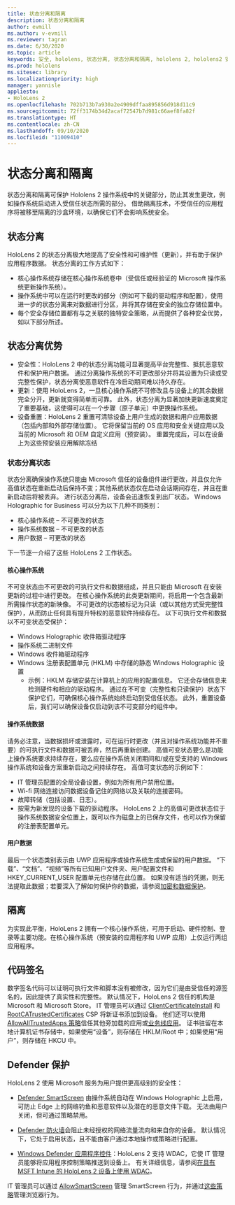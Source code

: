 ```yaml
---
title: 状态分离和隔离
description: 状态分离和隔离
author: evmill
ms.author: v-evmill
ms.reviewer: tagran
ms.date: 6/30/2020
ms.topic: article
keywords: 安全, hololens, 状态分离, 状态分离和隔离, hololens 2, hololens2 安全, 安全概述, 安全体系结构, 体系结构, hololens 2 体系结构
ms.prod: hololens
ms.sitesec: library
ms.localizationpriority: high
manager: yannisle
appliesto:
- HoloLens 2
ms.openlocfilehash: 702b713b7a930a2e4909dffaa895856d918d11c9
ms.sourcegitcommit: 72ff3174b34d2acaf72547b7d981c66aef8fa82f
ms.translationtype: HT
ms.contentlocale: zh-CN
ms.lasthandoff: 09/10/2020
ms.locfileid: "11009410"
---
```

# 状态分离和隔离

状态分离和隔离可保护 Hololens 2 操作系统中的关键部分，防止其发生更改，例如操作系统启动进入受信任状态所需的部分。 借助隔离技术，不受信任的应用程序将被移至隔离的沙盒环境，以确保它们不会影响系统安全。

## 状态分离

HoloLens 2 的状态分离极大地提高了安全性和可维护性（更新），并有助于保护应用程序数据。  状态分离的工作方式如下：
  * 核心操作系统存储在核心操作系统卷中（受信任或经验证的 Microsoft 操作系统更新操作系统）。
  * 操作系统中可以在运行时更改的部分（例如可下载的驱动程序和配置），使用进一步的状态分离来对数据进行分区，并将其存储在安全的独立存储位置中。
  * 每个安全存储位置都有与之关联的独特安全策略，从而提供了各种安全优势，如以下部分所述。

## 状态分离优势

  * 安全性：HoloLens 2 中的状态分离功能可显著提高平台完整性、抵抗恶意软件和保护用户数据。 通过分离操作系统的不可更改部分并将其设置为只读或受完整性保护，状态分离使恶意软件在冷启动期间难以持久存在。 
  * 更新：使用 HoloLens 2，一旦核心操作系统不可修改且与设备上的其余数据完全分开，更新就变得简单而可靠。  此外，状态分离为显著加快更新速度奠定了重要基础，这使得可以在一个步骤（原子单元）中更换操作系统。
  * 设备重置：HoloLens 2 重置可清除设备上用户生成的数据和用户应用数据（包括内部和外部存储位置）。 它将保留当前的 OS 应用和安全关键应用以及当前的 Microsoft 和 OEM 自定义应用（预安装）。 重置完成后，可以在设备上为这些预安装应用解除冻结

### 状态分离状态

状态分离确保操作系统只能由 Microsoft 信任的设备组件进行更改，并且仅允许高值状态在重新启动后保持不变；其他系统状态仅在启动会话期间存在，并且在重新启动后将被丢弃。 进行状态分离后，设备会迅速恢复到出厂状态。 Windows Holographic for Business 可以分为以下几种不同类别：
  * 核心操作系统 – 不可更改的状态
  * 操作系统数据 – 不可更改的状态 
  * 用户数据 – 可更改的状态

下一节逐一介绍了这些 HoloLens 2 工作状态。

#### 核心操作系统

不可变状态由不可更改的可执行文件和数据组成，并且只能由 Microsoft 在安装更新的过程中进行更改。 在核心操作系统的此类更新期间，将启用一个包含最新所需操作状态的新映像。
不可更改的状态被标记为只读（或以其他方式受完整性保护），从而防止任何具有提升特权的恶意软件持续存在。 以下可执行文件和数据以不可变状态受保护：
  * Windows Holographic 收件箱驱动程序
  * 操作系统二进制文件
  * Windows 收件箱驱动程序
  * Windows 注册表配置单元 (HKLM) 中存储的静态 Windows Holographic 设置
    * 示例：HKLM 存储安装在计算机上的应用的配置信息。 它还会存储信息来检测硬件和相应的驱动程序。
通过在不可变（完整性和只读保护）状态下保护它们，可确保核心操作系统始终启动到受信任状态。 此外，重置设备后，我们可以确保设备仅启动到该不可变部分的组件中。 

#### 操作系统数据 

请务必注意，当数据损坏或泄露时，可在运行时更改（并且对操作系统功能并不重要）的可执行文件和数据可被丢弃，然后再重新创建。 高值可变状态要么是功能上操作系统要求持续存在，要么应在操作系统关闭期间和/或在受支持的 Windows 操作系统和设备方案重新启动之间持续存在。 高值可变状态的示例如下：
  * IT 管理员配置的全局设备设置，例如为所有用户禁用位置。
  * Wi-fi 网络连接访问数据设备记住的网络以及关联的连接密码。
  * 故障转储（包括设置、日志）。
  * 按需为新发现的设备下载的驱动程序。
HoloLens 2 上的高值可更改状态位于操作系统数据安全位置上，既可以作为磁盘上的已保存文件，也可以作为保留的注册表配置单元。

#### 用户数据

最后一个状态类别表示由 UWP 应用程序或操作系统生成或保留的用户数据。 “下载”、“文档”、“视频”等所有已知用户文件夹、用户配置文件和 HKEY_CURRENT_USER 配置单元也存储在此位置。 如果没有适当的凭据，则无法提取此数据；若要深入了解如何保护你的数据，请参阅[加密和数据保护](security-encryption-data-protection.md)。

##  隔离

为实现此平衡，HoloLens 2 拥有一个核心操作系统，可用于启动、硬件控制、登录等主要功能。在核心操作系统（预安装的应用程序和 UWP 应用）上仅运行两组应用程序。

## 代码签名

数字签名代码可以证明可执行文件和脚本没有被修改，因为它们是由受信任的源签名的，因此提供了真实性和完整性。 默认情况下，HoloLens 2 信任的机构是 Microsoft 和 Microsoft Store。 IT 管理员可以通过 [ClientCertificateInstall](https://docs.microsoft.com/windows/client-management/mdm/clientcertificateinstall-csp) 和 [RootCATrustedCertificates](https://docs.microsoft.com/windows/client-management/mdm/rootcacertificates-csp) CSP 将新证书添加到设备。 他们还可以使用 [AllowAllTrustedApps 策略](https://docs.microsoft.com/windows/client-management/mdm/policy-csp-applicationmanagement#applicationmanagement-allowalltrustedapps)信任其他旁加载的应用或[业务线应用](https://docs.microsoft.com/intune/apps/lob-apps-windows)。 证书驻留在本地计算机证书存储中，如果使用“设备”，则存储在 HKLM/Root 中；如果使用“用户”，则存储在 HKCU 中。

## Defender 保护
HoloLens 2 使用 Microsoft 服务为用户提供更高级别的安全性：

* [Defender SmartScreen](https://docs.microsoft.com/windows/security/threat-protection/microsoft-defender-smartscreen/microsoft-defender-smartscreen-overview) 由操作系统自动在 Windows Holographic 上启用，可防止 Edge 上的网络钓鱼和恶意软件以及潜在的恶意文件下载。 无法由用户关闭，但可通过策略禁用。

* [Defender 防火墙](https://docs.microsoft.com/windows/security/threat-protection/windows-firewall/windows-firewall-with-advanced-security)会阻止未经授权的网络流量流向和来自你的设备。 默认情况下，它处于启用状态，且不能由客户通过本地操作或策略进行配置。 

* [Windows Defender 应用程序控件](https://docs.microsoft.com/windows/security/threat-protection/windows-defender-application-control/wdac-and-applocker-overview)：HoloLens 2 支持 WDAC，它使 IT 管理员能够将应用程序控制策略推送到设备上。 有关详细信息，请参阅[在具有 MSFT Intune 的 HoloLens 2 设备上使用 WDAC](https://docs.microsoft.com/mem/intune/configuration/custom-profile-hololens)。 

IT 管理员可以通过 [AllowSmartScreen](https://docs.microsoft.com/windows/client-management/mdm/policy-csp-browser#browser-allowsmartscreen) 管理 SmartScreen 行为，并通过[这些策略](https://docs.microsoft.com/windows/client-management/mdm/policy-csps-supported-by-hololens2)管理浏览器行为。 

